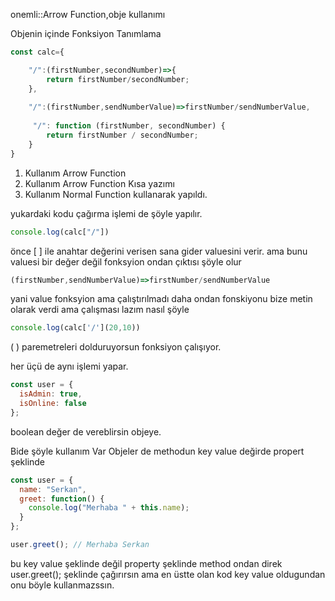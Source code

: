 
onemli::Arrow Function,obje kullanımı

Objenin içinde Fonksiyon Tanımlama

```js
const calc={

    "/":(firstNumber,secondNumber)=>{
        return firstNumber/secondNumber;
    },
    
    "/":(firstNumber,sendNumberValue)=>firstNumber/sendNumberValue,
    
     "/": function (firstNumber, secondNumber) {
        return firstNumber / secondNumber;
    }
}
```

1. Kullanım Arrow Function
2. Kullanım Arrow Function Kısa yazımı
3. Kullanım Normal Function kullanarak yapıldı.


yukardaki kodu çağırma işlemi de şöyle  yapılır.

```js
console.log(calc["/"])
```
önce [  ] ile anahtar değerini verisen sana gider valuesini verir.
ama bunu valuesi bir değer değil fonksyion ondan çıktısı şöyle olur 

```js
(firstNumber,sendNumberValue)=>firstNumber/sendNumberValue
```

yani value fonksyion ama çalıştırılmadı daha ondan fonskiyonu bize metin olarak verdi ama çalışması lazım nasıl şöyle

```js
console.log(calc['/'](20,10))
```

(    ) paremetreleri dolduruyorsun fonksiyon çalışıyor.


her üçü de aynı işlemi yapar.

```js
const user = {
  isAdmin: true,
  isOnline: false
};
```

boolean değer de vereblirsin objeye.


Bide şöyle kullanım Var Objeler de methodun key value değirde propert şeklinde

```js
const user = {
  name: "Serkan",
  greet: function() {
    console.log("Merhaba " + this.name);
  }
};

user.greet(); // Merhaba Serkan
```

bu key value şeklinde değil property şeklinde method ondan direk user.greet(); şeklinde çağırırsın ama en üstte olan kod key value oldugundan onu böyle kullanmazssın.
